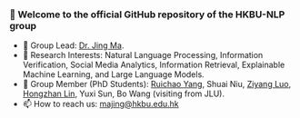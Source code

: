 ### 👋 Welcome to the official GitHub repository of the HKBU-NLP group
- 🔭 Group Lead: [Dr. Jing Ma](https://majingcuhk.github.io/).
- 💞️ Research Interests: Natural Language Processing, Information Verification, Social Media Analytics, Information Retrieval, Explainable Machine Learning, and Large Language Models.
- 🌱 Group Member (PhD Students): [Ruichao Yang](https://scholar.google.com/citations?user=DI3rqUAAAAAJ&hl=en), Shuai Niu, [Ziyang Luo](https://scholar.google.com/citations?user=VI8NeJEAAAAJ&hl=en), [Hongzhan Lin](https://scholar.google.com/citations?user=hOF1SLoAAAAJ&hl=en), Yuxi Sun, Bo Wang (visiting from JLU).
- 📫 How to reach us: majing@hkbu.edu.hk

<!---
HKBUNLP/HKBUNLP is a ✨ special ✨ repository because its `README.md` (this file) appears on your GitHub profile.
You can click the Preview link to take a look at your changes.
--->
